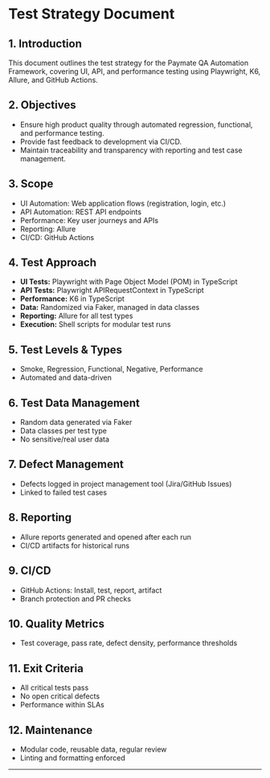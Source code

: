 # Test Strategy Document

## 1. Introduction
This document outlines the test strategy for the Paymate QA Automation Framework, covering UI, API, and performance testing using Playwright, K6, Allure, and GitHub Actions.

## 2. Objectives
- Ensure high product quality through automated regression, functional, and performance testing.
- Provide fast feedback to development via CI/CD.
- Maintain traceability and transparency with reporting and test case management.

## 3. Scope
- UI Automation: Web application flows (registration, login, etc.)
- API Automation: REST API endpoints
- Performance: Key user journeys and APIs
- Reporting: Allure
- CI/CD: GitHub Actions

## 4. Test Approach
- **UI Tests:** Playwright with Page Object Model (POM) in TypeScript
- **API Tests:** Playwright APIRequestContext in TypeScript
- **Performance:** K6 in TypeScript
- **Data:** Randomized via Faker, managed in data classes
- **Reporting:** Allure for all test types
- **Execution:** Shell scripts for modular test runs

## 5. Test Levels & Types
- Smoke, Regression, Functional, Negative, Performance
- Automated and data-driven

## 6. Test Data Management
- Random data generated via Faker
- Data classes per test type
- No sensitive/real user data

## 7. Defect Management
- Defects logged in project management tool (Jira/GitHub Issues)
- Linked to failed test cases

## 8. Reporting
- Allure reports generated and opened after each run
- CI/CD artifacts for historical runs

## 9. CI/CD
- GitHub Actions: Install, test, report, artifact
- Branch protection and PR checks

## 10. Quality Metrics
- Test coverage, pass rate, defect density, performance thresholds

## 11. Exit Criteria
- All critical tests pass
- No open critical defects
- Performance within SLAs

## 12. Maintenance
- Modular code, reusable data, regular review
- Linting and formatting enforced

--- 